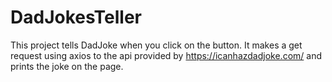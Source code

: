 # DadJokesTeller
This project tells DadJoke when you click on the button.
It makes a get request using axios to the api provided by https://icanhazdadjoke.com/ and prints the joke on the page.
